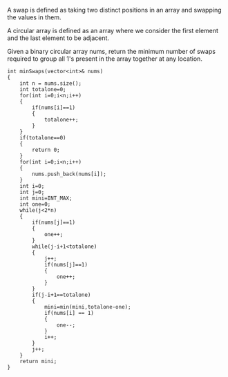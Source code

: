 A swap is defined as taking two distinct positions in an array and swapping the values in them.

A circular array is defined as an array where we consider the first element and the last element to be adjacent.

Given a binary circular array nums, return the minimum number of swaps required to group all 1's present in the array together at any location.

    int minSwaps(vector<int>& nums) 
    {
        int n = nums.size();
        int totalone=0;              
        for(int i=0;i<n;i++)
        {
            if(nums[i]==1)
            {
                totalone++;
            }
        }
        if(totalone==0)
        {
            return 0;
        }        
        for(int i=0;i<n;i++)
        {
            nums.push_back(nums[i]);
        }        
        int i=0;
        int j=0;
        int mini=INT_MAX;
        int one=0;
        while(j<2*n)
        {
            if(nums[j]==1)
            {
                one++;
            }
            while(j-i+1<totalone)
            {
                j++;
                if(nums[j]==1)
                {
                    one++;
                }
            }
            if(j-i+1==totalone)
            {
                mini=min(mini,totalone-one);    
                if(nums[i] == 1) 
                {
                    one--;
                }           
                i++;                                           
            }
            j++;  
        }
        return mini;
    }